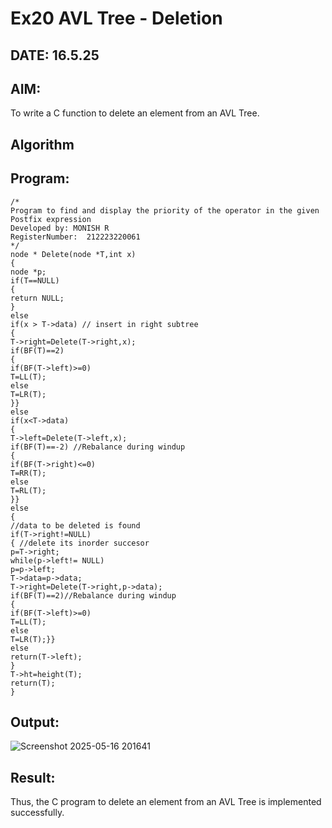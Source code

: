 # Ex20 AVL Tree - Deletion
## DATE: 16.5.25
## AIM:
To write a C function to delete an element from an AVL Tree.
## Algorithm
  

## Program:
```
/*
Program to find and display the priority of the operator in the given Postfix expression
Developed by: MONISH R
RegisterNumber:  212223220061
*/
node * Delete(node *T,int x)
{
node *p;
if(T==NULL)
{
return NULL;
}
else
if(x > T->data) // insert in right subtree
{
T->right=Delete(T->right,x);
if(BF(T)==2)
{
if(BF(T->left)>=0)
T=LL(T);
else
T=LR(T);
}}
else
if(x<T->data)
{
T->left=Delete(T->left,x);
if(BF(T)==-2) //Rebalance during windup
{
if(BF(T->right)<=0)
T=RR(T);
else
T=RL(T);
}}
else
{
//data to be deleted is found
if(T->right!=NULL)
{ //delete its inorder succesor
p=T->right;
while(p->left!= NULL)
p=p->left;
T->data=p->data;
T->right=Delete(T->right,p->data);
if(BF(T)==2)//Rebalance during windup
{
if(BF(T->left)>=0)
T=LL(T);
else
T=LR(T);}}
else
return(T->left);
}
T->ht=height(T);
return(T);
}
```

## Output:

![Screenshot 2025-05-16 201641](https://github.com/user-attachments/assets/5e7ef5d0-7406-4219-be2a-9c5aaa4c0f5e)


## Result:
Thus, the C program to delete an element from an AVL Tree is implemented successfully.

